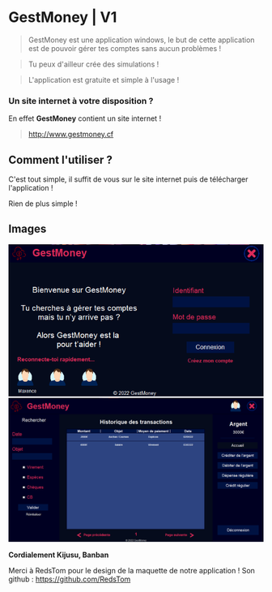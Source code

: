 # GestMoney | V1

> GestMoney est une application windows, le but de cette application est de pouvoir
> gérer tes comptes sans aucun problèmes !

> Tu peux d'ailleur crée des simulations !

> L'application est gratuite et simple à l'usage !

### Un site internet à votre disposition ?

En effet **GestMoney** contient un site internet !

> http://www.gestmoney.cf

## Comment l'utiliser ?

C'est tout simple, il suffit de vous sur le site internet puis de télécharger l'application !

Rien de plus simple !

## Images

<img src="image/i1.png" alt="">
<img src="image/i2.png" alt="">

**Cordialement Kijusu, Banban**

Merci à RedsTom pour le design de la maquette de notre application !
Son github : https://github.com/RedsTom
